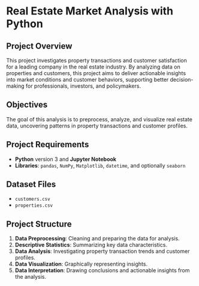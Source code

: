 # Real Estate Market Analysis with Python

## Project Overview  
This project investigates property transactions and customer satisfaction for a leading company in the real estate industry. By analyzing data on properties and customers, this project aims to deliver actionable insights into market conditions and customer behaviors, supporting better decision-making for professionals, investors, and policymakers.

## Objectives  
The goal of this analysis is to preprocess, analyze, and visualize real estate data, uncovering patterns in property transactions and customer profiles.

## Project Requirements  
- **Python** version 3 and **Jupyter Notebook**
- **Libraries**: `pandas`, `NumPy`, `Matplotlib`, `datetime`, and optionally `seaborn`

## Dataset Files  
- `customers.csv`
- `properties.csv`

## Project Structure  
1. **Data Preprocessing**: Cleaning and preparing the data for analysis.
2. **Descriptive Statistics**: Summarizing key data characteristics.
3. **Data Analysis**: Investigating property transaction trends and customer profiles.
4. **Data Visualization**: Graphically representing insights.
5. **Data Interpretation**: Drawing conclusions and actionable insights from the analysis.
